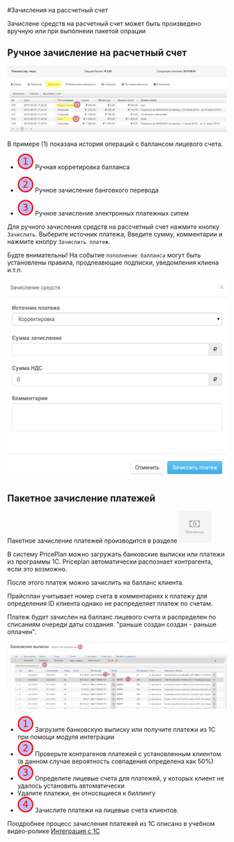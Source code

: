 #Зачисления на рассчетный счет

Зачислене средств на расчетный счет может быть произведено вручную или при выполнеии пакетой опрации

## Ручное зачисление на расчетный счет
![](payments.png)

В примере (1) показана история операций с баллансом лицевого счета. 

- ![](1.png) Ручная корретировка балланса 

- ![](2.png) Ручное зачисление банговкого перевода

- ![](3.png) Ручное зачисление электронных платежных ситем  


Для ручного зачисления средств на рассчетный счет нажмите кнопку `Зачислить`. Выберите источник платежа, Введите сумму, комментарии и нажмите кнопру `Зачислить платеж`. 

Будте внимательны! На событие `пополнение балланса` могут быть установлены правила, продлеавющие подписки, уведомления клиена и.т.п.

![Ручной платеж](manual-pay.png) 



## Пакетное зачисление платежей

Пакетное зачисление платежей производится в разделе ![Финансы](menu-finances.png) 

В систему PriсеPlan можно загружать банковские выписки или платежи из программы 1С. Priceplan автоматически распознает контрагента, если это возможно. 

После этого платеж можно зачислить на балланс клиента.

Прайсплан учитывает номер счета в комментариях к платежу для определения ID клиента однако не распределяет платеж по счетам. 

Платеж будет зачислен на балланс лицевого счета и распределен по списаниям очереди даты создания. "раньше создан создан - раньше оплачен".

![](batch-pay.png) 

- ![](1.png)  Загрузите банковскую выписку или получите платежи из 1С при помощи модуля интеграции
- ![](2.png) Проверьте контрагенов платежей с установленным клиентом (в данном случае вероятность совпадения определена как 50%)
- ![](3.png) Определите лицевые счета для платежей, у которых клиент не удалось установить автоматически
- Удалите платежи, ен относящиеся к биллингу
- ![](4.png) Зачислите платежи на лицевые счета клиентов.


Поодробнее процесс зачисления платежей из 1С описано в учебном видео-ролике [Интеграция с 1С](http://youtu.be/7wSDOFz_V2c)
